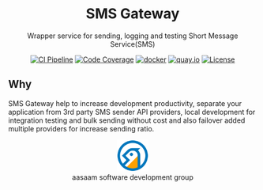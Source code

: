 <div align="center">
  <h1>
  	SMS Gateway
  </h1>
  <p>
  	Wrapper service for sending, logging and testing Short Message Service(SMS)
  </p>
  <p>
    <!-- gitlab -->
    <a href="https://gitlab.com/aasaam/sms-gateway/-/pipelines"><img alt="CI Pipeline" src="https://gitlab.com/aasaam/sms-gateway/badges/main/pipeline.svg"></a>
    <a href="https://gitlab.com/aasaam/sms-gateway/"><img alt="Code Coverage" src="https://gitlab.com/aasaam/sms-gateway/badges/main/coverage.svg"></a>
    <!-- docker.com -->
    <a href="https://hub.docker.com/r/aasaam/sms-gateway" target="_blank"><img src="https://img.shields.io/docker/image-size/aasaam/sms-gateway?label=docker%20image" alt="docker" /></a>
    <a href="https://quay.io/repository/aasaam/sms-gateway" target="_blank"><img src="https://img.shields.io/badge/docker%20image-quay.io-blue" alt="quay.io" /></a>
    <!-- github -->
    <a href="https://github.com/aasaam/sms-gateway/blob/main/LICENSE"><img alt="License" src="https://img.shields.io/github/license/aasaam/sms-gateway"></a>
  </p>
</div>

## Why

SMS Gateway help to increase development productivity, separate your application from 3rd party SMS sender API providers, local development for integration testing and bulk sending without cost and also failover added multiple providers for increase sending ratio.

<div>
  <p align="center">
    <img alt="aasaam software development group" width="64" src="https://raw.githubusercontent.com/aasaam/information/master/logo/aasaam.svg">
    <br />
    aasaam software development group
  </p>
</div>

